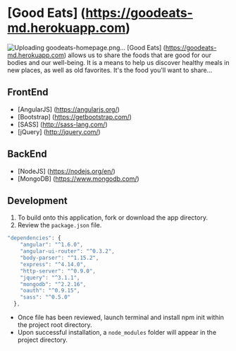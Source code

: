 # [Good Eats] (https://goodeats-md.herokuapp.com)
![Uploading goodeats-homepage.png…](http://i.imgur.com/7JnGsG2.png)
[Good Eats] (https://goodeats-md.herokuapp.com) allows us to share the foods that are good for our bodies and our well-being. It is a means to help us discover healthy meals in new places, as well as old favorites. It's the food you'll want to share... 
## FrontEnd
* [AngularJS] (https://angularjs.org/)
* [Bootstrap] (https://getbootstrap.com/)
* [SASS] (http://sass-lang.com/)
* [jQuery] (http://jquery.com/)

## BackEnd
* [NodeJS] (https://nodejs.org/en/)
* [MongoDB] (https://www.mongodb.com/)

## Development
1. To build onto this application, fork or download the app directory.
2. Review the ```package.json``` file. 
``` javascript
"dependencies": {
    "angular": "^1.6.0",
    "angular-ui-router": "^0.3.2",
    "body-parser": "^1.15.2",
    "express": "^4.14.0",
    "http-server": "^0.9.0",
    "jquery": "^3.1.1",
    "mongodb": "^2.2.16",
    "oauth": "^0.9.15",
    "sass": "^0.5.0"
  },
  ```
* Once file has been reviewed, launch terminal and install npm init within the project root directory. 
* Upon successful installation, a ```node_modules``` folder will appear in the project directory.
